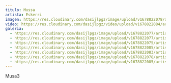 ```yaml
---
titulo: Mussa
artista: Eskerri
imagen: https://res.cloudinary.com/dasijlpgz/image/upload/v1678822078/artistas/Eskerri/Medusa1/P1050127.jpg
video: https://res.cloudinary.com/dasijlpgz/video/upload/v1678822084/artistas/Eskerri/Medusa1/230314_Medusa5-1_compressed.mp4
galeria:
  - https://res.cloudinary.com/dasijlpgz/image/upload/v1678822077/artistas/Eskerri/Medusa1/P1050126.jpg
  - https://res.cloudinary.com/dasijlpgz/image/upload/v1678822077/artistas/Eskerri/Medusa1/P1050125.jpg
  - https://res.cloudinary.com/dasijlpgz/image/upload/v1678822075/artistas/Eskerri/Medusa1/P1050130.jpg
  - https://res.cloudinary.com/dasijlpgz/image/upload/v1678822085/artistas/Eskerri/Medusa1/P1050134.jpg
  - https://res.cloudinary.com/dasijlpgz/image/upload/v1678822083/artistas/Eskerri/Medusa1/P1050133.jpg
  - https://res.cloudinary.com/dasijlpgz/image/upload/v1678822078/artistas/Eskerri/Medusa1/P1050128.jpg
  - https://res.cloudinary.com/dasijlpgz/image/upload/v1678822085/artistas/Eskerri/Medusa1/P1050137.jpg
---
```

M﻿usa3